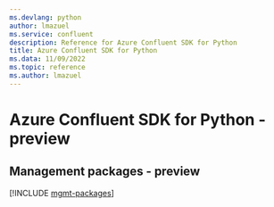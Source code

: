 ```yaml
---
ms.devlang: python
author: lmazuel
ms.service: confluent
description: Reference for Azure Confluent SDK for Python
title: Azure Confluent SDK for Python
ms.data: 11/09/2022
ms.topic: reference
ms.author: lmazuel
---
```

# Azure Confluent SDK for Python - preview

## Management packages - preview
[!INCLUDE [mgmt-packages](confluent-mgmt-index.md)]